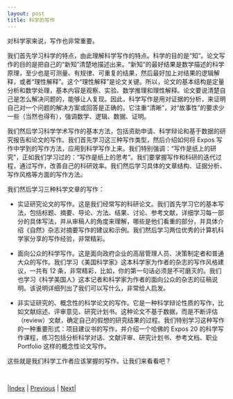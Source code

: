 ```yaml
---
layout: post
title: 科学的写作
---
```


对科学家来说，写作也非常重要。

我们首先学习科学的特点，由此理解科学写作的特点。科学的目的是“知”。论文写作的目的是把自己的“新知”清楚地描述出来。“新知”的最好结果是数学描述的科学原理，至少也是可测量、有规律、可重复的结果，然后最好加上对结果的逻辑解释，或者“理性解释”。这个“理性解释”是论文关键。所以，论文的基本结构是定量分析和数学处理，基本内容是观察、实验、数学推理和理性解释。论文要说清楚自己是怎么解决问题的，能够让人复现。因此，科学写作是用对证据的分析，来证明自己对一个问题的解决方案或回答是正确的。它注重“清晰”，对“故事性”的要求少一些（当然也得有），强调数学、逻辑、数据、证明。

我们然后学习科学学术写作的基本方法，包括资助申请、科学辩论和基于数据的研究报告和论文的写作。我们首先学习这三种写作类型，然后介绍如何将 Expos 写作中学到的写作方法，应用到科学写作上来。我们特别强调：“写作是纸上的研究”，正如我们学习过的：“写作是纸上的思考”。我们要掌握写作和科研的迭代过程，通过写作，改善自己的科研效率。我们然后学习具体的文章结构、证据分析、写作风格等方面的写作方法。

我们然后学习三种科学文章的写作：

- 实证研究论文的写作。这是我们经常写的科研论文。我们首先学习它的基本写法，包括标题、摘要、导论、方法、结果、讨论、参考文献，详细学习每一部分的具体写法，并从审稿人的角度来理解，哪些是他们看重的部分，并具体介绍《自然》杂志对摘要写作的建议和示例。我们然后学习两位优秀的计算机科学家分享的写作经验，非常精彩。

- 面向公众的科学写作。这是面向政府企业的高层管理人员、决策制定者和普通大众的写作。我们学习《美国科学家》这本科学家为作者的杂志的写作风格建议，一共有 12 条，非常精彩，比如，你的第一句话必须是不可磨灭的。我们也学习《科学美国人》这本记者和科学家为作者的面向公众的杂志的征稿说明。该说明详细列出了我们可以写什么，非常给人启发。

- 非实证研究的、概念性的科学论文的写作。它是一种科学辩论性质的写作，比如文献综述、评审意见、研究计划书。这种论文不基于数据，而是不断评估（review）文献，确定自己的假想的研究结果的过程。我们特别学习这种写作的一种重要形式：项目建议书的写作，并介绍一个哈佛的 Expos 20 的科学写作课程，练习包括分析科学对话、文献评审、研究计划书、参考文档、职业 Portfolio 这样的概念性论文写作。

这些就是我们科学工作者应该掌握的写作。让我们来看看吧？

<br/>

|[Index](../../) | [Previous](../6-human/5-summary) | [Next](0-1-science)|
